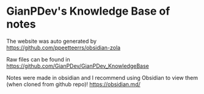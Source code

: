 # GianPDev's Knowledge Base of notes
The website was auto generated by https://github.com/ppeetteerrs/obsidian-zola

Raw files can be found in https://github.com/GianPDev/GianPDev_KnowledgeBase

Notes were made in obsidian and I recommend using Obsidian to view them (when cloned from github repo)!
https://obsidian.md/
